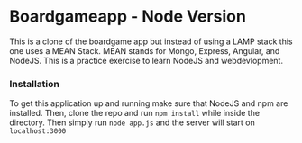# Boardgameapp - Node Version
This is a clone of the boardgame app but instead of using a LAMP stack this one uses a MEAN Stack. MEAN stands for Mongo, Express, Angular, and NodeJS. This is a practice exercise to learn NodeJS and webdevlopment. 

### Installation
To get this application up and running make sure that NodeJS and npm are installed. Then, clone the repo and run `npm install` while inside the directory. Then simply run `node app.js` and the server will start on `localhost:3000`
